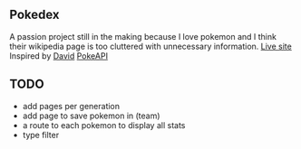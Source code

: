 ## Pokedex
A passion project still in the making because I love pokemon and I think their wikipedia page is too cluttered with unnecessary information.
[Live site](https://personalpokedex-one.vercel.app/)
Inspired by [David](https://github.com/davidhckh)
[PokeAPI](https://pokeapi.co/)

## TODO
- add pages per generation
- add page to save pokemon in (team)
- a route to each pokemon to display all stats
- type filter

